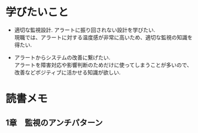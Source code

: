 # 学びたいこと

- 適切な監視設計. 
   アラートに振り回されない設計を学びたい.   
   現職では、アラートに対する温度感が非常に高いため、適切な監視の知識を得たい. 
   
- アラートからシステムの改善に繋げたい.   
  アラートを障害対応や影響判断のためだけに使ってしまうことが多いので、改善などポジティブに活かせる知識が欲しい. 

# 読書メモ

## 1章　監視のアンチパターン
